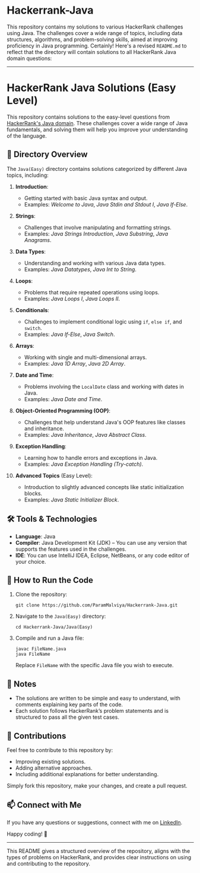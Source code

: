 # Hackerrank-Java
This repository contains my solutions to various HackerRank challenges using Java. The challenges cover a wide range of topics, including data structures, algorithms, and problem-solving skills, aimed at improving proficiency in Java programming.
Certainly! Here's a revised `README.md` to reflect that the directory will contain solutions to all HackerRank Java domain questions:

---

# HackerRank Java Solutions (Easy Level)

This repository contains solutions to the easy-level questions from [HackerRank's Java domain](https://www.hackerrank.com/domains/java?badge_type=java). These challenges cover a wide range of Java fundamentals, and solving them will help you improve your understanding of the language.

## 📂 Directory Overview

The `Java(Easy)` directory contains solutions categorized by different Java topics, including:

1. **Introduction**: 
   - Getting started with basic Java syntax and output.
   - Examples: *Welcome to Java*, *Java Stdin and Stdout I*, *Java If-Else*.

2. **Strings**:
   - Challenges that involve manipulating and formatting strings.
   - Examples: *Java Strings Introduction*, *Java Substring*, *Java Anagrams*.

3. **Data Types**:
   - Understanding and working with various Java data types.
   - Examples: *Java Datatypes*, *Java Int to String*.

4. **Loops**:
   - Problems that require repeated operations using loops.
   - Examples: *Java Loops I*, *Java Loops II*.

5. **Conditionals**:
   - Challenges to implement conditional logic using `if`, `else if`, and `switch`.
   - Examples: *Java If-Else*, *Java Switch*.

6. **Arrays**:
   - Working with single and multi-dimensional arrays.
   - Examples: *Java 1D Array*, *Java 2D Array*.

7. **Date and Time**:
   - Problems involving the `LocalDate` class and working with dates in Java.
   - Examples: *Java Date and Time*.

8. **Object-Oriented Programming (OOP)**:
   - Challenges that help understand Java's OOP features like classes and inheritance.
   - Examples: *Java Inheritance*, *Java Abstract Class*.

9. **Exception Handling**:
   - Learning how to handle errors and exceptions in Java.
   - Examples: *Java Exception Handling (Try-catch)*.

10. **Advanced Topics** (Easy Level):
    - Introduction to slightly advanced concepts like static initialization blocks.
    - Examples: *Java Static Initializer Block*.

## 🛠️ Tools & Technologies

- **Language**: Java
- **Compiler**: Java Development Kit (JDK) – You can use any version that supports the features used in the challenges.
- **IDE**: You can use IntelliJ IDEA, Eclipse, NetBeans, or any code editor of your choice.

## 🚀 How to Run the Code

1. Clone the repository:
   ```
   git clone https://github.com/ParamMalviya/Hackerrank-Java.git
   ```
2. Navigate to the `Java(Easy)` directory:
   ```
   cd Hackerrank-Java/Java(Easy)
   ```
3. Compile and run a Java file:
   ```
   javac FileName.java
   java FileName
   ```
   Replace `FileName` with the specific Java file you wish to execute.

## 📝 Notes

- The solutions are written to be simple and easy to understand, with comments explaining key parts of the code.
- Each solution follows HackerRank’s problem statements and is structured to pass all the given test cases.

## 🤝 Contributions

Feel free to contribute to this repository by:
- Improving existing solutions.
- Adding alternative approaches.
- Including additional explanations for better understanding.

Simply fork this repository, make your changes, and create a pull request.

## 📫 Connect with Me

If you have any questions or suggestions, connect with me on [LinkedIn](https://www.linkedin.com/in/param-malviya/).

Happy coding! 🚀

---

This README gives a structured overview of the repository, aligns with the types of problems on HackerRank, and provides clear instructions on using and contributing to the repository.
